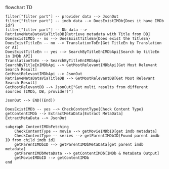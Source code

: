 flowchart TD
    
    filter["filter part"] -- provider data --> JsonOut
    filter["filter part"] -- imdb data --> DoesExistIMDb{Does it have IMDb id?}
    filter["filter part"] -- Db data --> RetrieveMetaDataViaTitleDB[Retrieve metadata with Title from DB]
    DoesExistIMDb -- no --> DoesExistTitleEn{Does exist the TitleEn}
    DoesExistTitleEn -- no --> TranslationToEn[Get TitleEn by Translation or AI]
    DoesExistTitleEn -- yes --> SearchByTitleEnIMDbApi[Search by titleEn in IMDb API]
    TranslationToEn --> SearchByTitleEnIMDbApi
    SearchByTitleEnIMDbApi --> GetMostRelevantIMDbApi[Get Most Relevant Search Result]
    GetMostRelevantIMDbApi --> JsonOut
    RetrieveMetaDataViaTitleDB --> GetMostRelevantDB[Get Most Relevant Search Result]
    GetMostRelevantDB --> JsonOut["Get multi results from different sources (IMDb, DB, provider)"]

    JsonOut --> END((End))

    DoesExistIMDb -- yes --> CheckContentType{Check Content Type}
    getContentIMDb --> ExtractMetaData[Extract MetaData]
    ExtractMetaData --> JsonOut

    subgraph ContentIMDbFetching
        CheckContentType -- movie --> getMovieIMDbID[get imdb metadata]
        CheckContentType -- series --> getParentIMDbID[Found parent imdb ID from child imdb id]
        getParentIMDbID --> getParentIMDbMetaData[get parent imdb metadata]
        getParentIMDbMetaData --> getContentIMDb[IMDb & MetaData Output]
        getMovieIMDbID --> getContentIMDb
    end